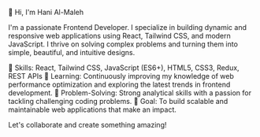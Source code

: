 👋 Hi, I'm Hani Al-Maleh

I'm a passionate Frontend Developer. I specialize in building dynamic and responsive web applications using React, Tailwind CSS, and modern JavaScript. I thrive on solving complex problems and turning them into simple, beautiful, and intuitive designs.

🔧 Skills: React, Tailwind CSS, JavaScript (ES6+), HTML5, CSS3, Redux, REST APIs
🌱 Learning: Continuously improving my knowledge of web performance optimization and exploring the latest trends in frontend development.
🧠 Problem-Solving: Strong analytical skills with a passion for tackling challenging coding problems.
🎯 Goal: To build scalable and maintainable web applications that make an impact.


Let's collaborate and create something amazing!
